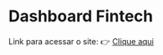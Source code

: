 # Dashboard Fintech

Link para acessar o site:
👉 [Clique aqui](https://renan-bacheschi.github.io/dashboard-fintech/)
